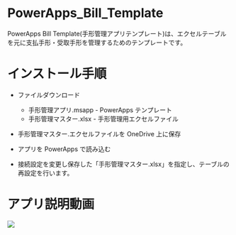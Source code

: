 # PowerApps_Bill_Template

PowerApps Bill Template(手形管理アプリテンプレート)は、エクセルテーブルを元に支払手形・受取手形を管理するためのテンプレートです。

# インストール手順

- ファイルダウンロード
  - 手形管理アプリ.msapp - PowerApps テンプレート
  - 手形管理マスター.xlsx - 手形管理用エクセルファイル
 
- 手形管理マスター.エクセルファイルを OneDrive 上に保存

- アプリを PowerApps で読み込む

- 接続設定を変更し保存した「手形管理マスター.xlsx」を指定し、テーブルの再設定を行います。

# アプリ説明動画

[![](http://img.youtube.com/vi/GjoRgx2u6bo/0.jpg)](http://www.youtube.com/watch?v=GjoRgx2u6bo "手形管理アプリ")
